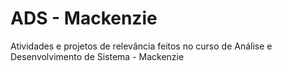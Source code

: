 # ADS - Mackenzie
 Atividades e projetos de relevância feitos no curso de Análise e Desenvolvimento de Sistema - Mackenzie
